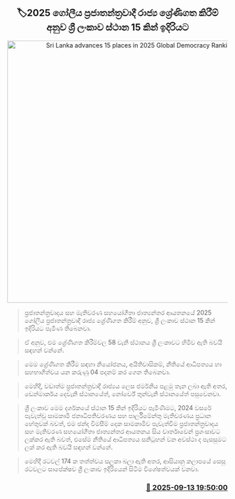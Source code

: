 <p align='center'><b><h2 align='center' title='Sri Lanka advances 15 places in 2025 Global Democracy Rankings'>🏷2025 ගෝලීය ප්‍රජාතන්ත්‍රවාදී රාජ්‍ය ශ්‍රේණිගත කිරීම් අනුව ශ්‍රී ලංකාව ස්ථාන 15 කින් ඉදිරියට</h2></b></p>
<p align='center'><img src='https://helakuru.sgp1.cdn.digitaloceanspaces.com/esana/images/lib/sri-lanka-archived.jpg' width='600' alt='Sri Lanka advances 15 places in 2025 Global Democracy Rankings'></p>

> ප්‍රජාතන්ත්‍රවාදය සහ මැතිවරණ සහයෝගීතා ජාත්‍යන්තර ආයතනයේ 2025 ගෝලීය ප්‍රජාතන්ත්‍රවාදී රාජ්‍ය ශ්‍රේණිගත කිරීම් අනුව, ශ්‍රී ලංකාව ස්ථාන 15 කින් ඉදිරියට පැමිණ තිබෙනවා.

> ඒ අනුව, එම ශ්‍රේණිගත කිරීම්වල 58 වැනි ස්ථානය ශ්‍රී ලංකාවට හිමිව ඇති බවයි සඳහන් වන්නේ.

> මෙම ශ්‍රේණිගත කිරීම සඳහා නියෝජනය, අයිතිවාසිකම්, නීතියේ ආධිපත්‍යය හා සහභාගීත්වය යන කරුණු 04 පදනම් කර ගෙන තිබෙනවා.

> මෙහිදී, වඩාත්ම ප්‍රජාතන්ත්‍රවාදී රාජ්‍යය ලෙස ජර්මනිය පළමු තැන ලබා ඇති අතර, ඩෙන්මාර්කය දෙවැනි ස්ථානයේත්, නෝර්වේ තුන්වැනි ස්ථානයේත් පසුවෙනවා.

> ‍ශ්‍රී ලංකාව මෙම දර්ශකයේ ස්ථාන 15 කින් ඉදිරියට පැමිණීමට, 2024 වස‍රේ පැවැත්වූ සාමකාමී ජනාධිපතිවරණය සහ පාර්ලිමේන්තු මැතිවරණය ප්‍රධාන හේතුවක් බවත්, එම ඡන්ද විමසීම් දෙක සාමකාමීව පැවැත්වීම ප්‍රජාතන්ත්‍රවාදය සහ මැතිවරණ සහයෝගීතා ජාත්‍යන්තර ආයතනය සිය වාර්තාවෙන් ප්‍රශංසාවට ලක්කර ඇති බවත්, එසේම නීතියේ ආධිපත්‍යය සනිටුහන් වන අවස්ථා ද පැසසුමට ලක් කර ඇති බවයි සඳහන් වන්නේ.

> මෙහිදී රටවල් 174 ක තත්ත්වය සලකා බලා ඇති අතර, ආසියානු කලාපයේ සෙසු රටවලට සාපේක්ෂව ශ්‍රී ලංකාව ඉදිරියෙන් සිටීම විශේෂත්වයක් වනවා.



<h3 align='right'><a href='https://www.helakuru.lk/esana/p/113591/'>📅 2025-09-13 19:50:00</a></h3>
